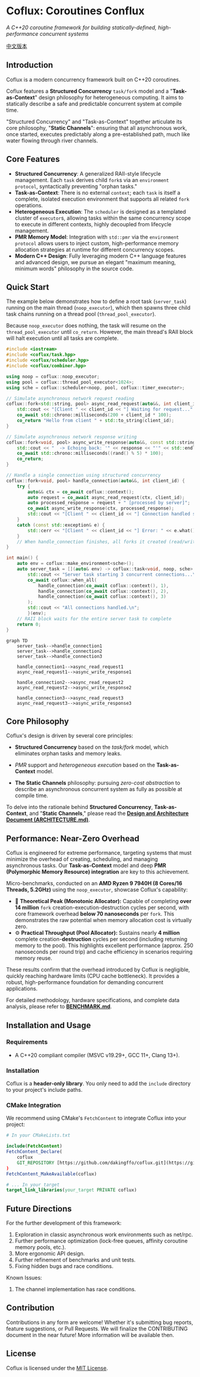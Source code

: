 # Coflux: Coroutines Conflux

[](https://isocpp.org/std/the-standard)
[](https://opensource.org/licenses/MIT)

*A C++20 coroutine framework for building statically-defined, high-performance concurrent systems*

[中文版本](./docs/README.zh.md)

## Introduction

Coflux is a modern concurrency framework built on C++20 coroutines.

Coflux features a **Structured Concurrency** `task/fork` model and a "**Task-as-Context**" design philosophy for heterogeneous computing. It aims to statically describe a safe and predictable concurrent system at compile time.

"Structured Concurrency" and "Task-as-Context" together articulate its core philosophy, "**Static Channels**": ensuring that all asynchronous work, once started, executes predictably along a pre-established path, much like water flowing through river channels.

## Core Features

  - **Structured Concurrency**: A generalized RAII-style lifecycle management. Each `task` derives child `fork`s via an `environment protocol`, syntactically preventing "orphan tasks."
  - **Task-as-Context**: There is no external `context`; each `task` is itself a complete, isolated execution environment that supports all related `fork` operations.
  - **Heterogeneous Execution**: The `scheduler` is designed as a templated cluster of `executor`s, allowing tasks within the same concurrency scope to execute in different contexts, highly decoupled from lifecycle management.
  - **PMR Memory Model**: Integration with `std::pmr` via the `environment protocol` allows users to inject custom, high-performance memory allocation strategies at runtime for different concurrency scopes.
  - **Modern C++ Design**: Fully leveraging modern C++ language features and advanced design, we pursue an elegant "maximum meaning, minimum words" philosophy in the source code.

## Quick Start

The example below demonstrates how to define a root task (`server_task`) running on the main thread (`noop_executor`), which then spawns three child task chains running on a thread pool (`thread_pool_executor`).

Because `noop_executor` does nothing, the task will resume on the `thread_pool_executor` until `co_return`. However, the main thread's RAII block will halt execution until all tasks are complete.

```c++
#include <iostream>
#include <coflux/task.hpp>
#include <coflux/scheduler.hpp>
#include <coflux/combiner.hpp>

using noop = coflux::noop_executor;
using pool = coflux::thread_pool_executor<1024>;
using sche = coflux::scheduler<noop, pool, coflux::timer_executor>;

// Simulate asynchronous network request reading
coflux::fork<std::string, pool> async_read_request(auto&&, int client_id) {
    std::cout << "[Client " << client_id << "] Waiting for request..." << std::endl;
    co_await std::chrono::milliseconds(200 + client_id * 100);
    co_return "Hello from client " + std::to_string(client_id);
}

// Simulate asynchronous network response writing
coflux::fork<void, pool> async_write_response(auto&&, const std::string& response) {
    std::cout << "  -> Echoing back: '" << response << "'" << std::endl;
    co_await std::chrono::milliseconds((rand() % 5) * 100);
    co_return;
}

// Handle a single connection using structured concurrency
coflux::fork<void, pool> handle_connection(auto&&, int client_id) {
    try {
        auto&& ctx = co_await coflux::context();
        auto request = co_await async_read_request(ctx, client_id);
        auto processed_response = request + " [processed by server]";
        co_await async_write_response(ctx, processed_response);
        std::cout << "[Client " << client_id << "] Connection handled successfully." << std::endl;
    }
    catch (const std::exception& e) {
        std::cerr << "[Client " << client_id << "] Error: " << e.what() << std::endl;
    }
    // When handle_connection finishes, all forks it created (read/write) are automatically cleaned up.
}

int main() {
    auto env = coflux::make_environment<sche>();
    auto server_task = [](auto& env) -> coflux::task<void, noop, sche> {
        std::cout << "Server task starting 3 concurrent connections...\n";
        co_await coflux::when_all(
            handle_connection(co_await coflux::context(), 1),
            handle_connection(co_await coflux::context(), 2),
            handle_connection(co_await coflux::context(), 3)
        );
        std::cout << "All connections handled.\n";
        }(env);
    // RAII block waits for the entire server task to complete
    return 0;
}
```

```mermaid
graph TD
    server_task-->handle_connection1
    server_task-->handle_connection2
    server_task-->handle_connection3

    handle_connection1-->async_read_request1
    async_read_request1-->async_write_response1

    handle_connection2-->async_read_request2
    async_read_request2-->async_write_response2

    handle_connection3-->async_read_request3
    async_read_request3-->async_write_response3
```

## Core Philosophy

Coflux's design is driven by several core principles:

* **Structured Concurrency** based on the *task/fork* model, which eliminates orphan tasks and memory leaks.

* *PMR* support and *heterogeneous execution* based on the **Task-as-Context** model.

* **The Static Channels** philosophy: pursuing *zero-cost abstraction* to describe an asynchronous concurrent system as fully as possible at compile time.

To delve into the rationale behind **Structured Concurrency**, **Task-as-Context**, and "**Static Channels**," please read the **[Design and Architecture Document (ARCHITECTURE.md)](./docs/ARCHITECTURE.en.md)**.

## Performance: Near-Zero Overhead

Coflux is engineered for extreme performance, targeting systems that must minimize the overhead of creating, scheduling, and managing asynchronous tasks. Our **Task-as-Context** model and deep **PMR (Polymorphic Memory Resource) integration** are key to this achievement.

Micro-benchmarks, conducted on an **AMD Ryzen 9 7940H (8 Cores/16 Threads, 5.2GHz)** using the `noop_executor`, showcase Coflux's capability:

  * 🚀 **Theoretical Peak (Monotonic Allocator):** Capable of completing **over 14 million** `fork` creation-execution-destruction cycles per second, with core framework overhead **below 70 nanoseconds** per `fork`. This demonstrates the raw potential when memory allocation cost is virtually zero.
  * ⚙️ **Practical Throughput (Pool Allocator):** Sustains nearly **4 million** complete creation-**destruction** cycles per second (including returning memory to the pool). This highlights excellent performance (approx. 250 nanoseconds per round trip) and cache efficiency in scenarios requiring memory reuse.

These results confirm that the overhead introduced by Coflux is negligible, quickly reaching hardware limits (CPU cache bottleneck). It provides a robust, high-performance foundation for demanding concurrent applications.

For detailed methodology, hardware specifications, and complete data analysis, please refer to **[BENCHMARK.md](./docs/BENCHMARK.en.md)**.

## Installation and Usage

### Requirements

  - A C++20 compliant compiler (MSVC v19.29+, GCC 11+, Clang 13+).

### Installation

Coflux is a **header-only library**. You only need to add the `include` directory to your project's include paths.

### CMake Integration

We recommend using CMake's `FetchContent` to integrate Coflux into your project:

```cmake
# In your CMakeLists.txt

include(FetchContent)
FetchContent_Declare(
    coflux
    GIT_REPOSITORY [https://github.com/dakingffo/coflux.git](https://github.com/dakingffo/coflux.git)
)
FetchContent_MakeAvailable(coflux)

# ... In your target
target_link_libraries(your_target PRIVATE coflux)
```

## Future Directions

For the further development of this framework:

1.  Exploration in classic asynchronous work environments such as net/rpc.
2.  Further performance optimization (lock-free queues, affinity coroutine memory pools, etc.).
3.  More ergonomic API design.
4.  Further refinement of benchmarks and unit tests.
5.  Fixing hidden bugs and race conditions.

Known Issues:

1.  The channel implementation has race conditions.

## Contribution

Contributions in any form are welcome\! Whether it's submitting bug reports, feature suggestions, or Pull Requests.
We will finalize the CONTRIBUTING document in the near future\! More information will be available then.

## License

Coflux is licensed under the [MIT License](./LICENSE).